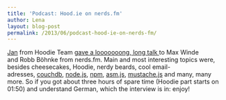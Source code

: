 ```yaml
---
title: 'Podcast: Hood.ie on nerds.fm'
author: Lena
layout: blog-post
permalink: /2013/06/podcast-hood-ie-on-nerds-fm/
---
```

[Jan][1] from Hoodie Team [gave a looooooong, long talk ][2]to Max Winde and Robb Böhnke from nerds.fm. Main and most interesting topics were, besides cheesecakes, Hoodie, nerdy beards, cool email-adresses, [couchdb][3], [node.js][4], [npm][5], [asm.js][6], [mustache.js][7] and many, many more. So if you got about three hours of spare time (Hoodie part starts on 01:50) and understand German, which the interview is in: enjoy!

 [1]: http://twitter.com/janl
 [2]: http://nerds.fm/p/nfm-006-jan-lehnardt/
 [3]: http://couchdb.apache.org/
 [4]: http://nodejs.org/
 [5]: https://npmjs.org/
 [6]: http://asmjs.org/
 [7]: https://github.com/janl/mustache.js/
